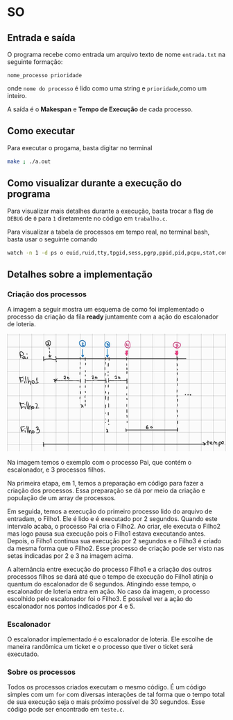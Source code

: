 # SO

## Entrada e saída

O programa recebe como entrada um arquivo texto de nome `entrada.txt` na seguinte formação:

```
nome_processo prioridade
```

onde `nome do processo` é lido como uma string e `prioridade`,como um inteiro.

A saída é o **Makespan** e **Tempo de Execução** de cada processo.

## Como executar

Para executar o progama, basta digitar no terminal

```bash
make ; ./a.out
```

## Como visualizar durante a execução do programa

Para visualizar mais detalhes durante a execução, basta trocar a flag de `DEBUG` de `0` para `1` diretamente no código em `trabalho.c`.

Para visualizar a tabela de processos em tempo real, no terminal bash, basta usar o seguinte comando

```bash
watch -n 1 -d ps o euid,ruid,tty,tpgid,sess,pgrp,ppid,pid,pcpu,stat,comm
```

## Detalhes sobre a implementação

### Criação dos processos

A imagem a seguir mostra um esquema de como foi implementado o processo da criação da fila **ready** juntamente com a ação do escalonador de loteria.

![Alt imagem](/grafico-escalonador.jpg)

Na imagem temos o exemplo com o processo Pai, que contém o escalonador, e 3 processos filhos.

Na primeira etapa, em 1, temos a preparação em código para fazer a criação dos processos. Essa preparação se dá por meio da criação e população de um array de processos.

Em seguida, temos a execução do primeiro processo lido do arquivo de entradam, o Filho1. Ele é lido e é executado por 2 segundos. Quando este intervalo acaba, o processo Pai cria o Filho2. Ao criar, ele executa o Filho2 mas logo pausa sua execução pois o Filho1 estava executando antes. Depois, o Filho1 continua sua execução por 2 segundos e o Filho3 é criado da mesma forma que o Filho2. Esse processo de criação pode ser visto nas setas indicadas por 2 e 3 na imagem acima.

A alternância entre execução do processo Filho1 e a criação dos outros processos filhos se dará até que o tempo de execução do Filho1 atinja o quantum do escalonador de 6 segundos. Atingindo esse tempo, o escalonador de loteria entra em ação. No caso da imagem, o processo escolhido pelo escalonador foi o Filho3. É possível ver a ação do escalonador nos pontos indicados por 4 e 5.

### Escalonador

O escalonador implementado é o escalonador de loteria. Ele escolhe de maneira randômica um ticket e o processo que tiver o ticket será executado.

### Sobre os processos

Todos os processos criados executam o mesmo código. É um código simples com um `for` com diversas interações de tal forma que o tempo total de sua execução seja o mais próximo possível de 30 segundos. Esse código pode ser encontrado em `teste.c`.
